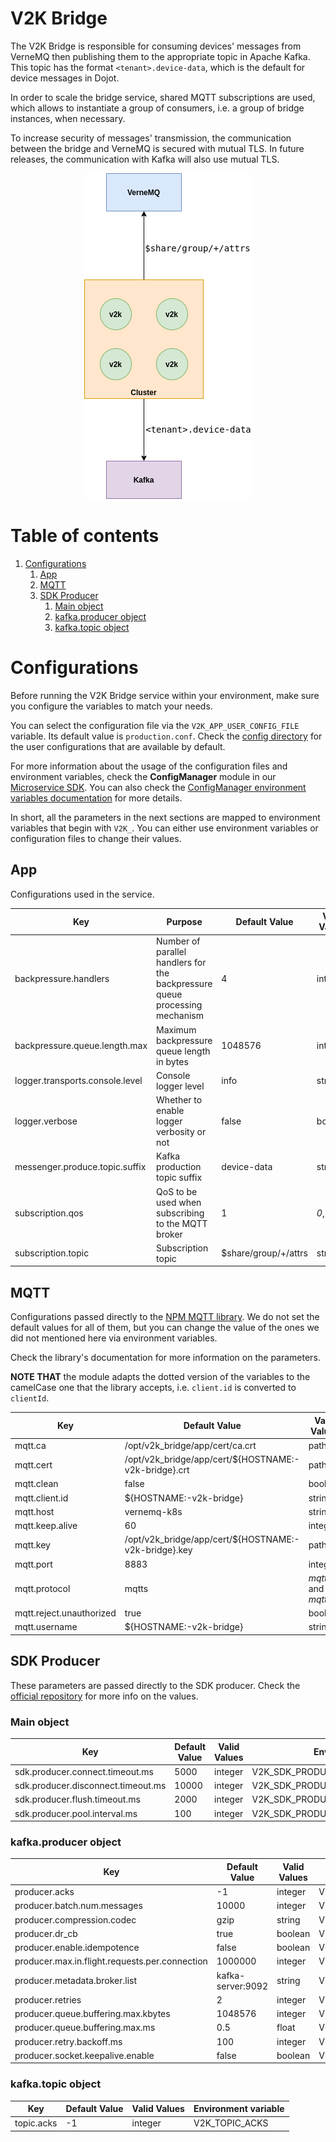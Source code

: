 # **V2K Bridge**

The V2K Bridge is responsible for consuming devices' messages from VerneMQ then publishing them to
the appropriate topic in Apache Kafka. This topic has the format `<tenant>.device-data`, which is
the default for device messages in Dojot.

In order to scale the bridge service, shared MQTT subscriptions are used, which allows
to instantiate a group of consumers, i.e. a group of bridge instances, when necessary.

To increase security of messages' transmission, the communication between the bridge and VerneMQ is
secured with mutual TLS. In future releases, the communication with Kafka will also use mutual TLS.

<p align="center">
<img src="./doc/diagrams/bridge.png">
</p>

# **Table of contents**

1. [Configurations](#configurations)
   1. [App](#app)
   2. [MQTT](#mqtt)
   3. [SDK Producer](#sdk-producer)
      1. [Main object](#main-object)
      2. [kafka.producer object](#kafkaproducer-object)
      3. [kafka.topic object](#kafkatopic-object)


# **Configurations**

Before running the V2K Bridge service within your environment, make sure you configure the variables
to match your needs.

You can select the configuration file via the `V2K_APP_USER_CONFIG_FILE` variable. Its default value
is `production.conf`. Check the [config directory](./config) for the user configurations that are
available by default.

For more information about the usage of the configuration files and environment variables, check the
__ConfigManager__ module in our [Microservice SDK](https://github.com/dojot/dojot-microservice-sdk-js).
You can also check the [ConfigManager environment variables documentation](https://github.com/dojot/dojot-microservice-sdk-js/blob/master/lib/configManager/README.md#environment-variables) for more details.

In short, all the parameters in the next sections are mapped to environment variables that begin
with `V2K_`. You can either use environment variables or configuration files to change their values.

## **App**

Configurations used in the service.

| Key | Purpose | Default Value | Valid Values | Environment variable
| --- | ------- | ------------- | ------------ | --------------------
| backpressure.handlers | Number of parallel handlers for the backpressure queue processing mechanism | 4 | integer | V2K_BACKPRESSURE_HANDLERS
| backpressure.queue.length.max | Maximum backpressure queue length in bytes | 1048576 | integer | V2K_BACKPRESSURE_QUEUE_LENGTH_MAX
| logger.transports.console.level | Console logger level | info | string | V2K_LOGGER_TRANSPORTS_CONSOLE_LEVEL
| logger.verbose | Whether to enable logger verbosity or not | false | boolean | V2K_LOGGER_VERBOSE
| messenger.produce.topic.suffix | Kafka production topic suffix | device-data | string | V2K_MESSENGER_PRODUCE_TOPIC_SUFFIX
| subscription.qos | QoS to be used when subscribing to the MQTT broker | 1 | _0_, _1_, _2_ | V2K_SUBSCRIPTION_QOS
| subscription.topic | Subscription topic | $share/group/+/attrs | string | V2K_SUBSCRIPTION_TOPIC

## **MQTT**

Configurations passed directly to the [NPM MQTT library](https://www.npmjs.com/package/mqtt). We do
not set the default values for all of them, but you can change the value of the ones we did not
mentioned here via environment variables.

Check the library's documentation for more information on the parameters.

__NOTE THAT__ the module adapts the dotted version of the variables to the camelCase one that the
library accepts, i.e. `client.id` is converted to `clientId`.

| Key | Default Value | Valid Values | Environment variable
| --- | ------------- | ------------ | --------------------
| mqtt.ca                  | /opt/v2k_bridge/app/cert/ca.crt                      | path               | V2K_MQTT_CA
| mqtt.cert                | /opt/v2k_bridge/app/cert/${HOSTNAME:-v2k-bridge}.crt | path               | V2K_MQTT_CERT
| mqtt.clean               | false                                                | boolean            | V2K_MQTT_CLEAN
| mqtt.client.id           | ${HOSTNAME:-v2k-bridge}                              | string             | V2K_MQTT_CLIENT_ID
| mqtt.host                | vernemq-k8s                                          | string             | V2K_MQTT_HOST
| mqtt.keep.alive          | 60                                                   | integer            | V2K_MQTT_KEEP_ALIVE
| mqtt.key                 | /opt/v2k_bridge/app/cert/${HOSTNAME:-v2k-bridge}.key | path               | V2K_MQTT_KEY
| mqtt.port                | 8883                                                 | integer            | V2K_MQTT_PORT
| mqtt.protocol            | mqtts                                                | _mqtt_ and _mqtts_ | V2K_MQTT_PROTOCOL
| mqtt.reject.unauthorized | true                                                 | boolean            | V2K_MQTT_REJECT_UNAUTHORIZED
| mqtt.username            | ${HOSTNAME:-v2k-bridge}                              | string             | V2K_MQTT_USERNAME

## **SDK Producer**

These parameters are passed directly to the SDK producer. Check the
[official repository](https://github.com/dojot/dojot-microservice-sdk-js) for more info on the
values.

### **Main object**

| Key | Default Value | Valid Values | Environment variable
| --- | ------------- | ------------ | --------------------
| sdk.producer.connect.timeout.ms    | 5000  | integer | V2K_SDK_PRODUCER_CONNECT_TIMEOUT_MS
| sdk.producer.disconnect.timeout.ms | 10000 | integer | V2K_SDK_PRODUCER_DISCONNECT_TIMEOUT_MS
| sdk.producer.flush.timeout.ms      | 2000  | integer | V2K_SDK_PRODUCER_FLUSH_TIMEOUT_MS
| sdk.producer.pool.interval.ms      | 100   | integer | V2K_SDK_PRODUCER_POOL_INTERVAL_MS

### **kafka.producer object**

| Key | Default Value | Valid Values | Environment variable
| --- | ------------- | ------------ | --------------------
| producer.acks | -1 | integer | V2K_PRODUCER_ACKS
| producer.batch.num.messages | 10000 | integer | V2K_PRODUCER_BATCH_NUM_MESSAGES
| producer.compression.codec | gzip | string | V2K_PRODUCER_COMPRESSION_CODEC
| producer.dr_cb | true | boolean | V2K_PRODUCER_DR__CB
| producer.enable.idempotence | false | boolean | V2K_PRODUCER_ENABLE_IDEMPOTENCE
| producer.max.in.flight.requests.per.connection | 1000000 | integer | V2K_PRODUCER_MAX_IN_FLIGHT_REQUESTS_PER_CONNECTION
| producer.metadata.broker.list | kafka-server:9092 | string | V2K_PRODUCER_METADATA_BROKER_LIST
| producer.retries | 2 | integer | V2K_PRODUCER_RETRIES
| producer.queue.buffering.max.kbytes | 1048576 | integer | V2K_PRODUCER_QUEUE_BUFFERING_MAX_KBYTES
| producer.queue.buffering.max.ms | 0.5 | float | V2K_PRODUCER_QUEUE_BUFFERING_MAX_MS
| producer.retry.backoff.ms | 100 | integer | V2K_PRODUCER_RETRY_BACKOFF_MS
| producer.socket.keepalive.enable | false | boolean | V2K_PRODUCER_SOCKET_KEEPALIVE_ENABLE

### **kafka.topic object**

| Key | Default Value | Valid Values | Environment variable
| --- | ------------- | ------------ | --------------------
| topic.acks | -1 | integer | V2K_TOPIC_ACKS
